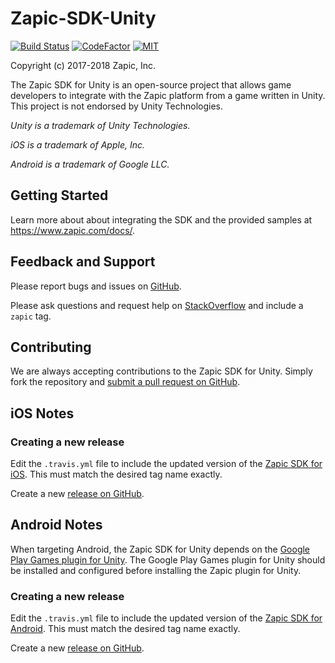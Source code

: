 # Zapic-SDK-Unity

[![Build Status](https://travis-ci.org/ZapicInc/Zapic-SDK-Unity.svg?branch=master)](https://travis-ci.org/ZapicInc/Zapic-SDK-Unity) [![CodeFactor](https://www.codefactor.io/repository/github/zapicinc/zapic-sdk-unity/badge)](https://www.codefactor.io/repository/github/zapicinc/zapic-sdk-unity) [![MIT](https://img.shields.io/badge/license-MIT-yellow.svg)](https://opensource.org/licenses/MIT)

Copyright (c) 2017-2018 Zapic, Inc.

The Zapic SDK for Unity is an open-source project that allows game developers to integrate with the Zapic platform from a game written in Unity. This project is not endorsed by Unity Technologies.

_Unity is a trademark of Unity Technologies._

_iOS is a trademark of Apple, Inc._

_Android is a trademark of Google LLC._

## Getting Started

Learn more about about integrating the SDK and the provided samples at https://www.zapic.com/docs/.

## Feedback and Support

Please report bugs and issues on [GitHub](https://github.com/ZapicInc/Zapic-SDK-Unity/issues).

Please ask questions and request help on [StackOverflow](https://stackoverflow.com) and include a `zapic` tag.

## Contributing

We are always accepting contributions to the Zapic SDK for Unity. Simply fork the repository and [submit a pull request on GitHub](https://github.com/ZapicInc/Zapic-SDK-Unity/pulls).

## iOS Notes

### Creating a new release

Edit the `.travis.yml` file to include the updated version of the [Zapic SDK for iOS](https://github.com/ZapicInc/Zapic-SDK-iOS). This must match the desired tag name exactly.

Create a new [release on GitHub](https://github.com/ZapicInc/Zapic-SDK-Unity/releases).

## Android Notes

When targeting Android, the Zapic SDK for Unity depends on the [Google Play Games plugin for Unity](https://github.com/playgameservices/play-games-plugin-for-unity). The Google Play Games plugin for Unity should be installed and configured before installing the Zapic plugin for Unity.

### Creating a new release

Edit the `.travis.yml` file to include the updated version of the [Zapic SDK for Android](https://github.com/ZapicInc/Zapic-SDK-Android). This must match the desired tag name exactly.

Create a new [release on GitHub](https://github.com/ZapicInc/Zapic-SDK-Unity/releases).
